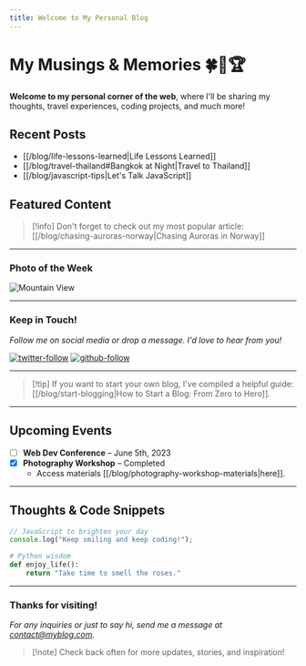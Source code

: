 ```yaml
---
title: Welcome to My Personal Blog
---
```

# My Musings & Memories 🍀🪷🏆

**Welcome to my personal corner of the web**, where I'll be sharing my thoughts, travel experiences, coding projects, and much more!

## Recent Posts

- [[/blog/life-lessons-learned|Life Lessons Learned]]
- [[/blog/travel-thailand#Bangkok at Night|Travel to Thailand]]
- [[/blog/javascript-tips|Let's Talk JavaScript]]

## Featured Content

> [!info] Don't forget to check out my most popular article:
> [[/blog/chasing-auroras-norway|Chasing Auroras in Norway]]


---
### Photo of the Week

![Mountain View](https://images.unsplash.com/photo-1526336024174-e58f5cdd8e13)

---
### Keep in Touch!

*Follow me on social media or drop a message. I'd love to hear from you!*

[![twitter-follow](https://img.shields.io/twitter/follow/myprofile?style=social)](https://twitter.com/myprofile)
[![github-follow](https://img.shields.io/github/followers/myprofile?style=social)](https://github.com/myprofile)

---

> [!tip] If you want to start your own blog, I've compiled a helpful guide: [[/blog/start-blogging|How to Start a Blog: From Zero to Hero]].

---

## Upcoming Events

- [ ] **Web Dev Conference** – June 5th, 2023
- [x] **Photography Workshop** – Completed
  - Access materials [[/blog/photography-workshop-materials|here]].

---

## Thoughts & Code Snippets

```javascript
// JavaScript to brighten your day
console.log("Keep smiling and keep coding!");
```

```python
# Python wisdom
def enjoy_life():
    return "Take time to smell the roses."
```

---

### Thanks for visiting!

_For any inquiries or just to say hi, send me a message at contact@myblog.com._

> [!note] Check back often for more updates, stories, and inspiration!

